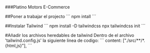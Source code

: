 ###Platino Motors E-Commerce

##Poner a trabajar el projecto
´´´
npm intall
´´´

##Instalar Tailwind
´´´
npm install -D tailwindcss
npx tailwindcss init
´´´

#Añadir los archivos heredables de tailwind
Dentro de el archivo 'tailwind.config.js' la siguiente linea de codigo:
´´´
content: ["./src/**/*.{html,js}"],
´´´
